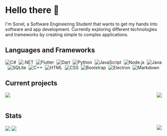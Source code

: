 # Hello there 👋

I'm Sonel, a Software Engineering Student that wants to get my hands into software and app development. Currently exploring different technologies and trameworks by creating simple to complex applications. 


## Languages and Frameworks
![C#](https://img.shields.io/badge/-CSharp-black?style=flat&logo=csharp&logoColor=239120)&nbsp;
![.NET](https://img.shields.io/badge/-.NET-black?style=flat&logo=dotnet&logoColor=512BD4)&nbsp;
![Flutter](https://img.shields.io/badge/-Flutter-black?style=flat&logo=flutter&logoColor=02569B)&nbsp;
![Dart](https://img.shields.io/badge/-Dart-black?style=flat&logo=dart&logoColor=0175C2)&nbsp;
![Python](https://img.shields.io/badge/-Python-black?style=flat&logo=python)&nbsp;
![JavaScript](https://img.shields.io/badge/-JavaScript-black?style=flat&logo=javascript)&nbsp;
![Node.js](https://img.shields.io/badge/-Node.js-black?style=flat&logo=node.js)&nbsp;
![Java](https://img.shields.io/badge/-Java-black?style=flat&logo=Java&logoColor=FFA518)&nbsp;
![SQLite](https://img.shields.io/badge/-SQLite-black?style=flat&logo=sqlite&logoColor=FFA518)&nbsp;
![C++](https://img.shields.io/badge/-C++-black?style=flat&logo=C%2B%2B&logoColor=00599C)&nbsp;
![HTML](https://img.shields.io/badge/-HTML-black?style=flat&logo=HTML5)&nbsp;
![CSS](https://img.shields.io/badge/-CSS-black?style=flat&logo=CSS3&logoColor=1572B6)&nbsp;
![Bootstrap](https://img.shields.io/badge/-Bootstrap-black?style=flat&logo=bootstrap&logoColor=563D7C)&nbsp;
![Electron](https://img.shields.io/badge/-Electron-black?style=flat&logo=electron&logoColor=#47848F)&nbsp;
![Markdown](https://img.shields.io/badge/-Markdown-black?style=flat&logo=markdown)&nbsp;

## Current projects
<a href="https://github.com/soneliem/waiua">
  <img align="center" src="https://github-readme-stats.vercel.app/api/pin/?username=soneliem&repo=waiua&theme=dark" />
</a>
<a href="https://github.com/soneliem/Useful-ValorantAPI-Info" style="float:right;">
  <img align="center" src="https://github-readme-stats.vercel.app/api/pin/?username=soneliem&repo=Useful-ValorantAPI-Info&theme=dark" />
</a><br><br>


## Stats
<a>
  <img align="center" src="https://github-readme-stats.vercel.app/api?username=Soneliem&count_private=true&theme=dark&show_icons=true&include_all_commits=true" />
</a>
<a style="float:right;">
  <img align="center" src="https://github-readme-stats.vercel.app/api/top-langs/?username=Soneliem&layout=compact&theme=dark" />
</a>
<a>
  <img align="center" src="https://github-readme-stats.vercel.app/api/wakatime?username=Soneliem&theme=dark&layout=compact" />
</a>

